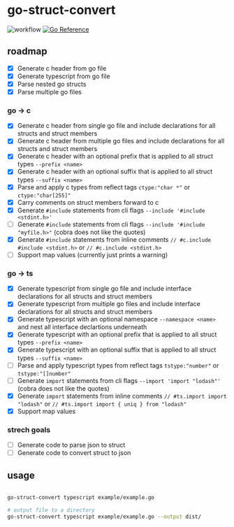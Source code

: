 # go-struct-convert
![workflow](https://github.com/steeringwaves/go-struct-convert/actions/workflows/test.yml/badge.svg)
[![Go Reference](https://pkg.go.dev/badge/github.com/steeringwaves/go-struct-convert.svg)](https://pkg.go.dev/github.com/steeringwaves/go-struct-convert)


## roadmap

- [x] Generate c header from go file
- [x] Generate typescript from go file
- [x] Parse nested go structs
- [x] Parse multiple go files

### go -> c

- [x] Generate c header from single go file and include declarations for all structs and struct members
- [x] Generate c header from multiple go files and include declarations for all structs and struct members
- [x] Generate c header with an optional prefix that is applied to all struct types `--prefix <name>`
- [x] Generate c header with an optional suffix that is applied to all struct types `--suffix <name>`
- [x] Parse and apply c types from reflect tags `ctype:"char *"` or `ctype:"char[255]"`
- [x] Carry comments on struct members forward to c
- [x] Generate `#include` statements from cli flags `--include '#include <stdint.h>'`
- [ ] Generate `#include` statements from cli flags `--include '#include "myfile.h>"` (cobra does not like the quotes)
- [x] Generate `#include` statements from inline comments `// #c.include #include <stdint.h>` or `// #c.include <stdint.h>`
- [ ] Support map values (currently just prints a warning)

### go -> ts

- [x] Generate typescript from single go file and include interface declarations for all structs and struct members
- [x] Generate typescript from multiple go files and include interface declarations for all structs and struct members
- [x] Generate typescript with an optional namespace `--namespace <name>` and nest all interface declartions underneath
- [x] Generate typescript with an optional prefix that is applied to all struct types `--prefix <name>`
- [x] Generate typescript with an optional suffix that is applied to all struct types `--suffix <name>`
- [ ] Parse and apply typescript types from reflect tags `tstype:"number"` or `tstype:"[]number"`
- [ ] Generate `import` statements from cli flags `--import 'import "lodash"'` (cobra does not like the quotes)
- [x] Generate `import` statements from inline comments `// #ts.import import "lodash"` or `// #ts.import import { uniq } from "lodash"`
- [x] Support map values

### strech goals

- [ ] Generate code to parse json to struct
- [ ] Generate code to convert struct to json

## usage

```sh

go-struct-convert typescript example/example.go

# output file to a directory
go-struct-convert typescript example/example.go --output dist/

```

